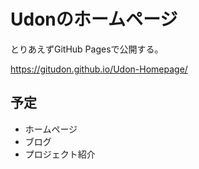 # Udonのホームページ

とりあえずGitHub Pagesで公開する。

https://gitudon.github.io/Udon-Homepage/

## 予定

- ホームページ
- ブログ
- プロジェクト紹介